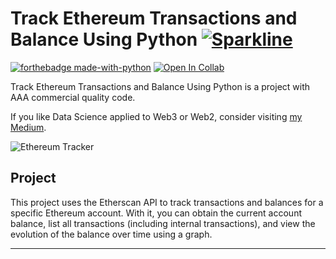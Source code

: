 # Track Ethereum Transactions and Balance Using Python [![Sparkline](https://stars.medv.io/Naereen/badges.svg)](https://stars.medv.io/Naereen/badges)

[![forthebadge made-with-python](http://ForTheBadge.com/images/badges/made-with-python.svg)](https://www.python.org/) [![Open In Collab](https://colab.research.google.com/assets/colab-badge.svg)](https://colab.research.google.com/github/Naereen/badges) 

Track Ethereum Transactions and Balance Using Python is a project with AAA commercial quality code.

If you like Data Science applied to Web3 or Web2, consider visiting [my Medium](https://medium.com/@zviniciusferreiraborges).

![Ethereum Tracker](https://moralis.io/wp-content/uploads/2023/11/Etherscan-website-UI-Showing-block-data-info-1024x529.png)

## Project
This project uses the Etherscan API to track transactions and balances for a specific Ethereum account. With it, you can obtain the current account balance, list all transactions (including internal transactions), and view the evolution of the balance over time using a graph.

---
